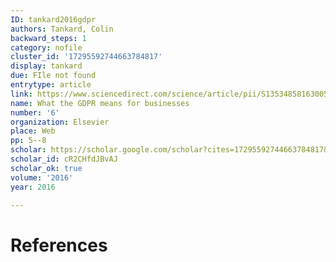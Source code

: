 ```yaml
---
ID: tankard2016gdpr
authors: Tankard, Colin
backward_steps: 1
category: nofile
cluster_id: '17295592744663784817'
display: tankard
due: FIle not found
entrytype: article
link: https://www.sciencedirect.com/science/article/pii/S1353485816300563
name: What the GDPR means for businesses
number: '6'
organization: Elsevier
place: Web
pp: 5--8
scholar: https://scholar.google.com/scholar?cites=17295592744663784817&as_sdt=2005&sciodt=0,5&hl=en
scholar_id: cR2CHfdJBvAJ
scholar_ok: true
volume: '2016'
year: 2016

---
```


# References

